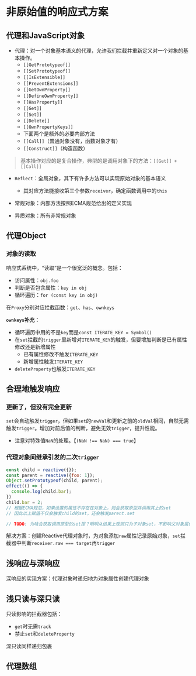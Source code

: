 # 非原始值的响应式方案
## 代理和JavaScript对象
- 代理：对一个对象基本语义的代理，允许我们拦截并重新定义对一个对象的基本操作。
    - `[[GetPrototypeof]]`
    - `[[SetPrototypeof]]`
    - `[[IsExtensible]]`
    - `[[PreventExtensions]]`
    - `[[GetOwnProperty]]`
    - `[[DefineOwnProperty]]`
    - `[[HasProperty]]`
    - `[[Get]]`
    - `[[Set]]`
    - `[[Delete]]`
    - `[[OwnPropertyKeys]]`
    - 下面两个是额外的必要内部方法
    - `[[Call]]`（普通对象没有，函数对象才有）
    - `[[Construct]]`（构造函数）
> 基本操作对应的是复合操作，典型的是调用对象下的方法：`[[Get]] + [[Call]]`
- `Reflect`：全局对象，其下有许多方法可以实现原始对象的基本语义
    - 其对应方法能接收第三个参数`receiver`，确定函数调用中的`this`

- 常规对象：内部方法按照ECMA规范给出的定义实现
- 异质对象：所有非常规对象

## 代理Object
### 对象的读取
响应式系统中，“读取”是一个很宽泛的概念。包括：
- 访问属性：`obj.foo`
- 判断是否包含属性：`key in obj`
- 循环遍历：`for (const key in obj)`

在`Proxy`分别对应拦截函数：`get`、`has`、`ownkeys`

**`ownkeys`补充：**
- 循环遍历中用的不是`key`而是`const ITERATE_KEY = Symbol()`
- 在`set`拦截的`trigger`里新增对`ITERATE_KEY`的触发，但要增加判断是已有属性修改还是新增属性
    - 已有属性修改不触发`ITERATE_KEY`
    - 新增属性触发`ITERATE_KEY`
- `deleteProperty`也触发`ITERATE_KEY`

## 合理地触发响应
### 更新了，但没有完全更新
`set`会自动触发`trigger`，但如果`set`的`newVal`和更新之前的`oldVal`相同，自然无需触发`trigger`。增加对前后值的判断，避免无效`trigger`，提升性能。
- 注意对特殊值`NaN`的处理。【`(NaN !== NaN) === true`】
### 代理对象间继承引发的二次`trigger`
```js
const child = reactive({});
const parent = reactive({foo: 1});
Object.setPrototypeof(child, parent);
effect(() => {
  console.log(child.bar);
})
child.bar = 2;
// 根据ECMA规范，如果设置的属性不存在在对象上，则会获取原型并调用其上的set
// 因此以上赋值不仅会触发child的set，还会触发parent.set

// TODO: 为啥会获取调用原型的set捏？明明从结果上观测只为子对象set，不影响父对象属性
```
解决方案：创建Reactive代理对象时，为对象添加`raw`属性记录原始对象，`set`拦截器中判断`receiver.raw === target`再`trigger`
## 浅响应与深响应
深响应的实现方案：代理对象时递归地为对象属性创建代理对象
## 浅只读与深只读
只读影响的拦截器包括：
- `get`时无需`track`
- 禁止`set`和`deleteProperty`

深只读同样递归包裹

## 代理数组